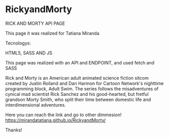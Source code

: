 # RickyandMorty

RICK AND MORTY API PAGE

This page it was realized for Tatiana Miranda

Tecnologys:

HTML5, SASS AND JS

This page was realized with an API and ENDPOINT, and used fetch and SASS

Rick and Morty is an American adult animated science fiction sitcom created by Justin Roiland and Dan Harmon for Cartoon Network's nighttime programming block, 
Adult Swim. The series follows the misadventures of cynical mad scientist Rick Sanchez and his good-hearted,
but fretful grandson Morty Smith, who split their time between domestic life and interdimensional adventures.

Here you can reach the link and go to other dimmesion! https://mirandatatiana.github.io/RickyandMorty/

Thanks!
